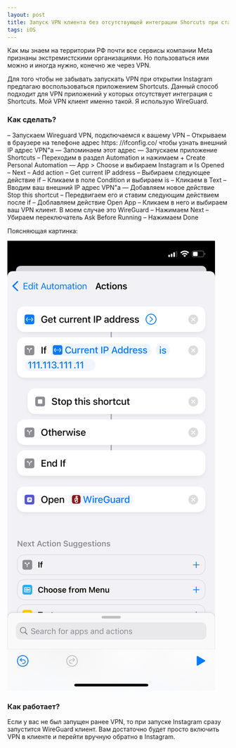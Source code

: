 ```yaml
---
layout: post
title: Запуск VPN клиента без отсутствующей интеграции Shorcuts при старте Instagram
tags: iOS
---
```

Как мы знаем на территории РФ почти все сервисы компании Meta признаны экстремистскими организациями. Но пользоваться ими можно и иногда нужно, конечно же через VPN.

Для того чтобы не забывать запускать VPN при открытии Instagram предлагаю воспользоваться приложением Shortcuts. Данный способ подходит для VPN приложений у которых отсутствует интеграция с Shortcuts. Мой VPN клиент именно такой. Я использую WireGuard.

### Как сделать?

– Запускаем Wireguard VPN, подключаемся к вашему VPN
– Открываем в браузере на телефоне адрес https: //ifconfig.co/ чтобы узнать внешний IP адрес VPN"а
— Запоминаем этот адрес
— Запускаем приложение Shortcuts
– Переходим в раздел Automation и нажимаем + Create Personal Automation
— App > Choose и выбираем Instagram и Is Opened
– Next
– Add action
– Get current IP address
– Выбираем следующее действие if
– Кликаем в поле Condition и выбираем is
– Кликаем в Text
– Вводим ваш внешний IP адрес VPN"а
— Добавляем новое действие Stop this shortcut
– Передвигаем его и ставим следующим действием после if
– Доблавляем действие Open App
– Кликаем в него и выбираем ваш VPN клиент. В моем случае это WireGuard
– Нажимаем Next
– Убираем переключатель Ask Before Running
– Нажимаем Done

Поясняющая картинка:

![](https://raw.githubusercontent.com/tatarinovms/tatarinovms.github.io/master/images/posts/SVPN/list.png)

### Как работает?

Если у вас не был запущен ранее VPN, то при запуске Instagram сразу запустится WireGuard клиент. Вам достаточно будет просто включить VPN в клиенте и перейти вручную обратно в Instagram.